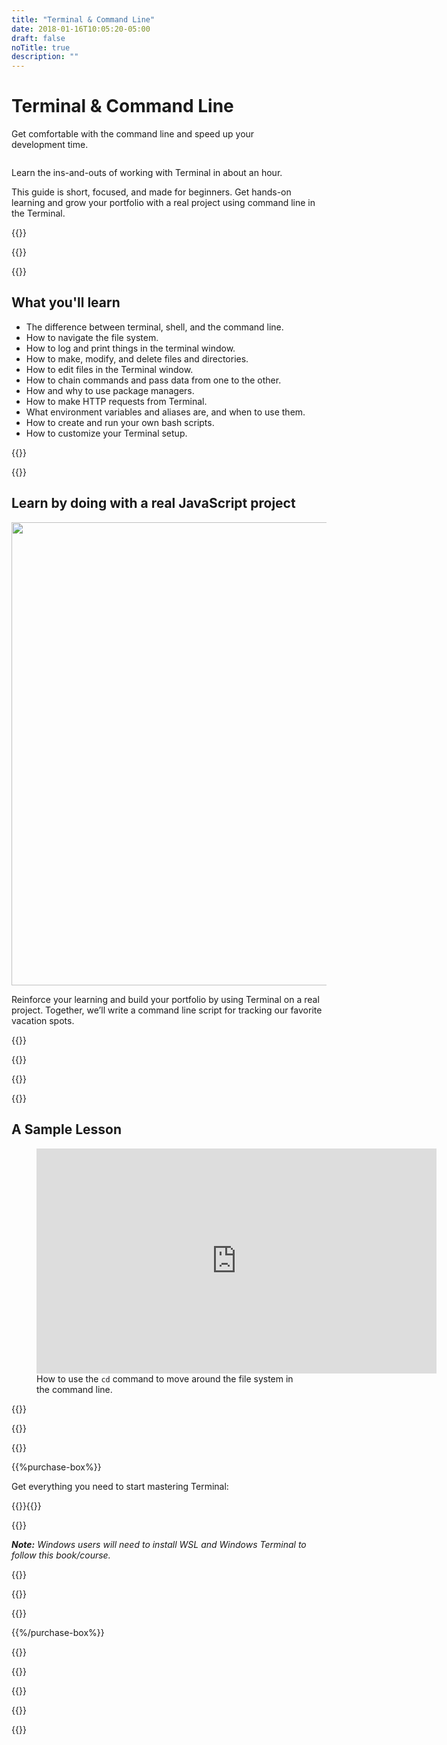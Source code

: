 ```yaml
---
title: "Terminal & Command Line"
date: 2018-01-16T10:05:20-05:00
draft: false
noTitle: true
description: ""
---
```


<h1 class="no-padding-top no-margin-bottom h5 text-sans">Terminal & Command Line</h1>
<p><span class="text-xlarge text-serif">Get comfortable with the command line and speed up your development&nbsp;time.</span></p>

<img class="img-center img-hero" alt="" src="/img/guides/terminal.png">

<span class="text-large">Learn the ins-and-outs of working with Terminal in about an&nbsp;hour.</span>

This guide is short, focused, and made for beginners. Get hands-on learning and grow your portfolio with a real project using command line in the Terminal.

{{<cta for="guide">}}

<div class="padding-bottom-small">{{<pricing-link>}}</div>

{{<used-by>}}

## What you'll learn

- The difference between terminal, shell, and the command line.
- How to navigate the file system.
- How to log and print things in the terminal window.
- How to make, modify, and delete files and directories.
- How to edit files in the Terminal window.
- How to chain commands and pass data from one to the other.
- How and why to use package managers.
- How to make HTTP requests from Terminal.
- What environment variables and aliases are, and when to use them.
- How to create and run your own bash scripts.
- How to customize your Terminal setup.

{{<formats>}}

{{<testimonial-group group="learn">}}

## Learn by doing with a real JavaScript project

<p class="no-margin-bottom"><img src="/img/projects/terminal.png" alt="" width="1080" height="741" class="no-margin-bottom img-center"></p>

Reinforce your learning and build your portfolio by using Terminal on a real project. Together, we’ll write a command line script for tracking our favorite vacation spots.

{{<bonuses>}}

{{<pricing-link>}}

{{<testimonial-group group="slack">}}

{{<skills>}}

## A Sample Lesson

<figure>
	<iframe class="no-margin-bottom" src="https://player.vimeo.com/video/744298791?h=15ad0aa6b8" width="640" height="360" frameborder="0" allow="autoplay; fullscreen; picture-in-picture" allowfullscreen></iframe>
	<figcaption>How to use the <code>cd</code> command to move around the file system in the command line.</figcaption>
</figure>

{{<sample>}}

{{<money-back>}}

{{<cta for="bio">}}

{{%purchase-box%}}

Get everything you need to start mastering Terminal:

{{<purchase-summary>}}{{</purchase-summary>}}

{{<cta for="guide-buy">}}

<p><em><strong>Note:</strong> Windows users will need to install WSL and Windows Terminal to follow this book/course.</em></p>

{{<purchase-link product="terminal">}}

{{<purchase-upsell upsell="tooling">}}

{{<sales-numbers>}}

{{%/purchase-box%}}

{{<testimonial-group group="purchase">}}

{{<faq>}}

{{<pricing-link>}}

{{<testimonial-group group="faq">}}

{{<not-ready-yet>}}
